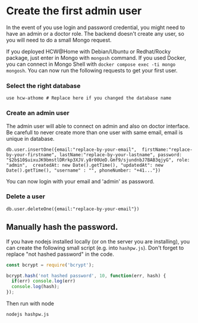 # Create the first admin user

In the event of you use login and password credential, you might need to have an admin or a doctor role. The backend doesn't create any user, so you will need to do a small Mongo request.

If you deployed HCW@Home with Debian/Ubuntu or Redhat/Rocky package, just enter in Mongo with `mongosh` command. If you used Docker, you can connect in Mongo Shell with `docker compose exec -ti mongo mongosh`. You can now run the following requests to get your first user.

### Select the right database

```
use hcw-athome # Replace here if you changed the database name
```

### Create an admin user

The admin user will able to connect on admin and also on doctor interface. Be carefull to never create more than one user with same email, email is unique in database.

```
db.user.insertOne({email:"replace-by-your-email",  firstName:"replace-by-your-firstname", lastName:"replace-by-your-lastname", password: "$2b$10$uixuJK9bmstlDRrkp3XJV.y8r00UeD.Gmf9/sjundnbJ7BAB3qjyG", role: "admin",  createdAt: new Date().getTime(), "updatedAt": new Date().getTime(), "username" : "", phoneNumber: "+41..."})
```

You can now login with your email and 'admin' as password.

### Delete a user

```
db.user.deleteOne({email:"replace-by-your-email"})
```

## Manually hash the password.

If you have nodejs installed locally (or on the server you are installing), you can create the following small script (e.g. into `hashpw.js`). Don't forget to replace "not hashed password" in the code.

``` js
const bcrypt = require('bcrypt');

bcrypt.hash('not hashed password', 10, function(err, hash) {
  if(err) console.log(err)
  console.log(hash);
});
```

Then run with node

``` bash
nodejs hashpw.js
```